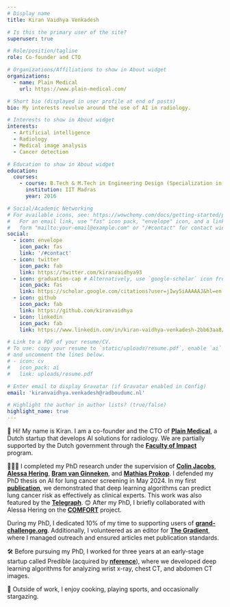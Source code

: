 ```yaml
---
# Display name
title: Kiran Vaidhya Venkadesh

# Is this the primary user of the site?
superuser: true

# Role/position/tagline
role: Co-founder and CTO

# Organizations/Affiliations to show in About widget
organizations:
  - name: Plain Medical
    url: https://www.plain-medical.com/

# Short bio (displayed in user profile at end of posts)
bio: My interests revolve around the use of AI in radiology.

# Interests to show in About widget
interests:
  - Artificial intelligence
  - Radiology
  - Medical image analysis
  - Cancer detection

# Education to show in About widget
education:
  courses:
    - course: B.Tech & M.Tech in Engineering Design (Specialization in Biomedical Design)
      institution: IIT Madras
      year: 2016

# Social/Academic Networking
# For available icons, see: https://wowchemy.com/docs/getting-started/page-builder/#icons
#   For an email link, use "fas" icon pack, "envelope" icon, and a link in the
#   form "mailto:your-email@example.com" or "/#contact" for contact widget.
social:
  - icon: envelope
    icon_pack: fas
    link: '/#contact'
  - icon: twitter
    icon_pack: fab
    link: https://twitter.com/kiranvaidhya93
  - icon: graduation-cap # Alternatively, use `google-scholar` icon from `ai` icon pack
    icon_pack: fas
    link: https://scholar.google.com/citations?user=jIwy5iAAAAAJ&hl=en
  - icon: github
    icon_pack: fab
    link: https://github.com/kiranvaidhya
  - icon: linkedin
    icon_pack: fab
    link: https://www.linkedin.com/in/kiran-vaidhya-venkadesh-2bb63aa8/

# Link to a PDF of your resume/CV.
# To use: copy your resume to `static/uploads/resume.pdf`, enable `ai` icons in `params.toml`,
# and uncomment the lines below.
# - icon: cv
#   icon_pack: ai
#   link: uploads/resume.pdf

# Enter email to display Gravatar (if Gravatar enabled in Config)
email: 'kiranvaidhya.venkadesh@radboudumc.nl'

# Highlight the author in author lists? (true/false)
highlight_name: true
---
```


👋 Hi! My name is Kiran. I am a co-founder and the CTO of [**Plain Medical**](https://www.plain-medical.com), a Dutch startup that develops AI solutions for radiology. We are partially supported by the Dutch government through the [**Faculty of Impact**](https://facultyofimpact.nl/) program.

🧑🏽‍🎓 I completed my PhD research under the supervision of [**Colin Jacobs**](https://www.diagnijmegen.nl/people/colin-jacobs/), [**Alessa Hering**](https://www.diagnijmegen.nl/people/alessa-hering/), [**Bram van Ginneken**](https://www.diagnijmegen.nl/people/bram-van-ginneken/), and [**Mathias Prokop**](https://www.diagnijmegen.nl/people/mathias-prokop/). I defended my PhD thesis on AI for lung cancer screening in May 2024. In my first [**publication**](https://pubs.rsna.org/doi/full/10.1148/radiol.2021204433), we demonstrated that deep learning algorithms can predict lung cancer risk as effectively as clinical experts. This work was also featured by the **[Telegraph](https://www.telegraph.co.uk/news/2021/05/18/artificial-intelligence-just-good-picking-lung-cancer-doctors/)**. 😊 After my PhD, I briefly collaborated with Alessa Hering on the [**COMFORT**](https://comfort-ai.eu/) project.

During my PhD, I dedicated 10% of my time to supporting users of [**grand-challenge.org**](https://grand-challenge.org). Additionally, I volunteered as an editor for [**The Gradient**](https://www.thegradient.pub), where I managed outreach and ensured articles met publication standards.

🛠️ Before pursuing my PhD, I worked for three years at an early-stage startup called Predible (acquired by [**nference**](https://nference.com)), where we developed deep learning algorithms for analyzing wrist x-ray, chest CT, and abdomen CT images.

💙 Outside of work, I enjoy cooking, playing sports, and occasionally stargazing.
